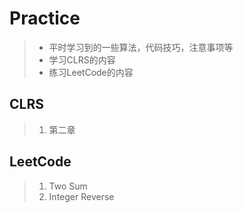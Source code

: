 # Practice
> + 平时学习到的一些算法，代码技巧，注意事项等
> + 学习CLRS的内容
> + 练习LeetCode的内容  

## CLRS
> 1. 第二章

## LeetCode
> 1. Two Sum
>2. Integer Reverse
